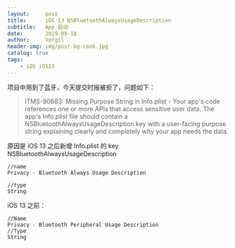 ```yaml
---
layout:     post
title:      iOS 13 NSBluetoothAlwaysUsageDescription
subtitle:   App 启动
date:       2019-09-18
author:     Vergil
header-img: img/post-bg-cook.jpg
catalog: true
tags:
    - iOS iOS13
---
```


项目中用到了蓝牙，今天提交时报被拒了，问题如下：

> ITMS-90683: Missing Purpose String in Info.plist - Your app's code references one or more APIs that access sensitive user data. The app's Info.plist file should contain a NSBluetoothAlwaysUsageDescription key with a user-facing purpose string explaining clearly and completely why your app needs the data. 


原因是 iOS 13 之后新增 Info.plist 的 key NSBluetoothAlwaysUsageDescription

```
//name
Privacy - Bluetooth Always Usage Description

//type
String
```

iOS 13 之前：

```
//Name
Privacy - Bluetooth Peripheral Usage Description
//Type
String
```